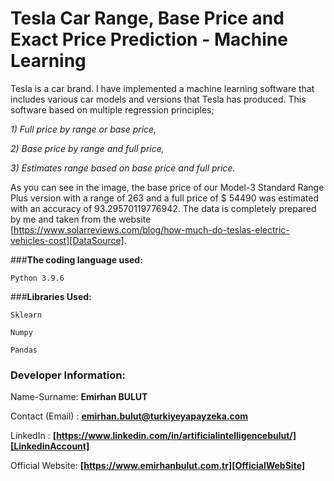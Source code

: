 # **Tesla Car Range, Base Price and Exact Price Prediction - Machine Learning**
Tesla is a car brand. I have implemented a machine learning software that includes various car models and versions that Tesla has produced. This software based on multiple regression principles;

_1) Full price by range or base price,_

_2) Base price by range and full price,_

_3) Estimates range based on base price and full price._

As you can see in the image, the base price of our Model-3 Standard Range Plus version with a range of 263 and a full price of $ 54490 was estimated with an accuracy of 93.29570119776942. The data is completely prepared by me and taken from the website [https://www.solarreviews.com/blog/how-much-do-teslas-electric-vehicles-cost][DataSource].

###**The coding language used:**

`Python 3.9.6`

###**Libraries Used:**

`Sklearn`

`Numpy`

`Pandas`
### **Developer Information:**

Name-Surname: **Emirhan BULUT**

Contact (Email) : **emirhan.bulut@turkiyeyapayzeka.com**

LinkedIn : **[https://www.linkedin.com/in/artificialintelligencebulut/][LinkedinAccount]**

[LinkedinAccount]: https://www.linkedin.com/in/artificialintelligencebulut/

Official Website: **[https://www.emirhanbulut.com.tr][OfficialWebSite]**

[OfficialWebSite]: https://www.emirhanbulut.com.tr

[DataSource]: https://www.solarreviews.com/blog/how-much-do-teslas-electric-vehicles-cost
